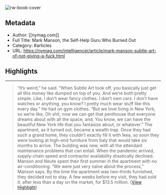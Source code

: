 ![rw-book-cover](https://readwise-assets.s3.amazonaws.com/static/images/article0.00998d930354.png)

## Metadata
- Author: [[nymag.com]]
- Full Title: Mark Manson, the Self-Help Guru Who Burned Out
- Category: #articles
- URL: https://nymag.com/intelligencer/article/mark-manson-subtle-art-of-not-giving-a-fuck.html

## Highlights
***

> “It’s weird,” he said. “When Subtle Art took off, you basically just get all this money like dumped on top of you. And we’re both pretty simple. Like, I don’t wear fancy clothes. I don’t own cars. I don’t have watches or anything, you know? I pretty much wear stuff like this every day.” He had on gym clothes. “But we love living in New York, so we’re like, Oh shit, now we can get that penthouse that everyone dreams about with all the space, and, You know, we can have the beautiful New York life that you fantasize about, or whatever.”
> The apartment, as it turned out, became a wealth trap. Once they had such a grand home, they couldn’t exactly fill it with Ikea, so soon they were looking at high-end furniture from Italy that would take six months to arrive. The building was new, with all the attendant maintenance problems that can entail. When the pandemic arrived, supply-chain speed and contractor availability drastically declined. Manson and Neute spent their first summer in the apartment with no air-conditioning. “We were just very naïve about the process,” Manson says. By the time the apartment was two-thirds furnished, they decided not to stay. A few weeks before my visit, they had sold it, after less than a day on the market, for $13.5 million. ([View Highlight](https://instapaper.com/read/1517567093/19932046))

